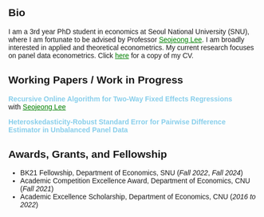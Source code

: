 <style>
  body {
    font-family: Arial, sans-serif;
  }
  a {
    color: green;
  }
</style>

## Bio
I am a 3rd year PhD student in economics at Seoul National University (SNU), where I am fortunate to be advised by Professor [Seojeong Lee](https://sites.google.com/site/misspecifiedjay/). I am broadly interested in applied and theoretical econometrics. My current research focuses on panel data econometrics. Click [here](https://drive.google.com/file/d/1QgjoV65MqvTNHmhO82AL7BJJ72KxK_q3/view?usp=share_link) for a copy of my CV.

## Working Papers / Work in Progress

**<span style="font-family: Arial, sans-serif; color: skyblue;">Recursive Online Algorithm for Two-Way Fixed Effects Regressions</span>**  
with 
<a href="https://sites.google.com/site/misspecifiedjay/">Seojeong Lee</a><br />

**<span style="font-family: Arial, sans-serif; color: skyblue;">Heteroskedasticity-Robust Standard Error for Pairwise Difference Estimator in Unbalanced Panel Data</span>**

## Awards, Grants, and Fellowship
- BK21 Fellowship, Department of Economics, SNU (_Fall 2022_, _Fall 2024_)
- Academic Competition Excellence Award, Department of Economics, CNU (_Fall 2021_)
- Academic Excellence Scholarship, Department of Economics, CNU (_2016 to 2022_)
